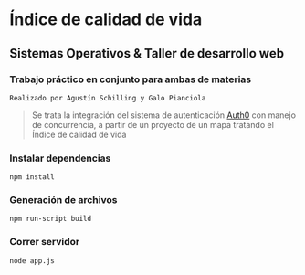 # Índice de calidad de vida
## Sistemas Operativos & Taller de desarrollo web
### Trabajo práctico en conjunto para ambas de materias

    Realizado por Agustín Schilling y Galo Pianciola

> Se trata la integración del sistema de autenticación [Auth0](https://auth0.com/) con manejo de concurrencia, a partir de un proyecto de un mapa tratando el Índice de calidad de vida

### Instalar dependencias
    npm install

### Generación de archivos
    npm run-script build

### Correr servidor
    node app.js
